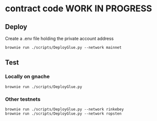 # contract code WORK IN PROGRESS

## Deploy

Create a .env file holding the private account address  
  
`brownie run ./scripts/DeployGlue.py --network mainnet`


## Test

### Locally on gnache

`brownie run ./scripts/DeployGlue.py`

### Other testnets

`brownie run ./scripts/DeployGlue.py --network rinkebey`  
`brownie run ./scripts/DeployGlue.py --network ropsten`
